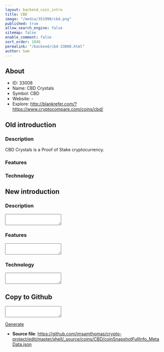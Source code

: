 ```yaml
---
layout: backend_coin_intro
title: CBD
image: "/media/351990/cbd.png"
published: true
allow_search_engine: false
sitemap: false
enable_comment: false
sort_order: 1046
permalink: "/backend/cbd-33008.html"
author: Sam
---
```


## About

- ID: 33008
- Name: CBD Crystals
- Symbol: CBD
- Website: -
- Explore: http://blankrefer.com/?https://www.cryptocompare.com/coins/cbd/


## Old introduction

### Description

<p>CBD Crystals is a Proof of Stake cryptocurrency.</p>

### Features


### Technology




## New introduction


### Description
<textarea id="meta_description" name="description"></textarea>

### Features
<textarea id="meta_features" name="features"></textarea>

### Technology
<textarea id="meta_technology" name="technology"></textarea>


## Copy to Github

<textarea id="coinsnapshotfullinfo_metadata"></textarea>

<a href="#gen" onclick="generateMetaDatJson()">Generate</a>

- **Source file**: <a href="https://github.com/imsamthomas/crypto-project/edit/master/shell/_source/coins/CBD/coinSnapshotFullInfo_MetaData.json">https://github.com/imsamthomas/crypto-project/edit/master/shell/_source/coins/CBD/coinSnapshotFullInfo_MetaData.json</a>

